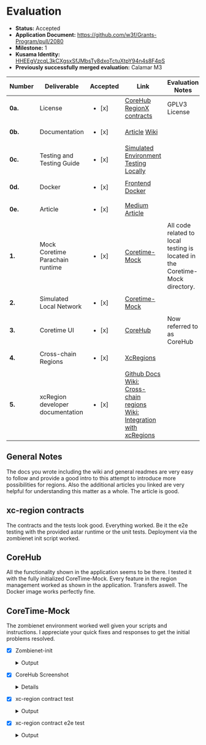 # Evaluation


- **Status:** Accepted
- **Application Document:** https://github.com/w3f/Grants-Program/pull/2080 
- **Milestone:** 1
- **Kusama Identity:** [HHEEgVzcqL3kCXgsxSfJMbsTy8dxoTctuXtpY94n4s8F4pS](https://kusama.subscan.io/account/HHEEgVzcqL3kCXgsxSfJMbsTy8dxoTctuXtpY94n4s8F4pS)
- **Previously successfully merged evaluation:** Calamar M3


| Number | Deliverable | Accepted | Link | Evaluation Notes |
| ------------- | ------------- | ------------- |------------- | ------------- |
| **0a.** | License | <ul><li>[x] </li></ul> | [CoreHub](https://github.com/RegionX-Labs/CoreHub/blob/master/LICENSE) [RegionX contracts](https://github.com/RegionX-Labs/RegionX/blob/main/LICENSE)  | GPLV3 License | 
| **0b.**  | Documentation | <ul><li>[x] </li></ul> | [Article](https://medium.com/@regionx/regionx-corehub-a-central-hub-for-managing-polkadot-blockspace-3f8715add25a) [Wiki](https://regionx.gitbook.io/wiki) | | 
| **0c.** | Testing and Testing Guide | <ul><li>[x] </li></ul> | [Simulated Environment](https://github.com/RegionX-Labs/Coretime-Mock) [Testing Locally](https://github.com/RegionX-Labs/CoreHub?tab=readme-ov-file#set-up-development-environment) |  | 
| **0d.** | Docker | <ul><li>[x] </li></ul> | [Frontend Docker](https://github.com/RegionX-Labs/CoreHub?tab=readme-ov-file#run-with-docker) |  | 
| **0e.** | Article | <ul><li>[x] </li></ul> | [Medium Article](https://medium.com/@regionx/regionx-corehub-a-central-hub-for-managing-polkadot-blockspace-3f8715add25a) |  | 
| **1.** | Mock Coretime Parachain runtime | <ul><li>[x] </li></ul> | [Coretime-Mock](https://github.com/RegionX-Labs/Coretime-Mock) | All code related to local testing is located in the Coretime-Mock directory. | 
| **2.** | Simulated Local Network | <ul><li>[x] </li></ul> | [Coretime-Mock](https://github.com/RegionX-Labs/Coretime-Mock) | | 
| **3.** | Coretime UI | <ul><li>[x] </li></ul> | [CoreHub](https://github.com/RegionX-Labs/CoreHub) | Now referred to as CoreHub | 
| **4.** | Cross-chain Regions | <ul><li>[x] </li></ul> | [XcRegions](https://github.com/RegionX-Labs/RegionX/tree/main/contracts/xc-regions) | | 
| **5.** | xcRegion developer documentation | <ul><li>[x] </li></ul> | [Github Docs](https://github.com/RegionX-Labs/RegionX?tab=readme-ov-file#21-cross-chain-regions) [Wiki: Cross-chain regions](https://regionx.gitbook.io/wiki/advanced/cross-chain-regions) [Wiki: Integration with xcRegions](https://regionx.gitbook.io/wiki/build/integration-with-xcregions) | |

## General Notes
The docs you wrote including the wiki and general readmes are very easy to follow and provide a good intro to this attempt to introduce more possibilities for regions. Also the additional articles you linked are very helpful for understanding this matter as a whole. The article is good.


## xc-region contracts
The contracts and the tests look good. Everything worked. Be it the e2e testing with the provided astar runtime or the unit tests. Deployment via the zombienet init script worked.

## CoreHub
All the functionality shown in the application seems to be there. I tested it with the fully initialized CoreTime-Mock. Every feature in the region management worked as shown in the application. Transfers aswell. The Docker image works perfectly fine.

## CoreTime-Mock
The zombienet environment worked well given your scripts and instructions. I appreciate your quick fixes and responses to get the initial problems resolved. 


- [x] Zombienet-init

  <details>
    <summary>Output</summary>

   <img width="1180" alt="Bildschirm­foto 2024-01-22 um 13 52 26" src="https://github.com/PieWol/Grant-Milestone-Delivery/assets/75956460/9265dff7-7ceb-4a0d-b995-dfdc695a272f">
  </details>


- [x] CoreHub Screenshot

  <details>
    <img width="1753" alt="Bildschirm­foto 2024-01-22 um 10 15 04" src="https://github.com/PieWol/Grant-Milestone-Delivery/assets/75956460/aa21b49d-dea2-499e-a193-b4916e7c8bd7">
</details>

- [x] xc-region contract test

  <details>
    <summary>Output</summary>
        ```zsh
        running 5 tests
        test tests::mock_environment_helper_functions_work ... ok
        test tests::get_metadata_works ... ok
        test tests::init_works ... ok
        test tests::remove_works ... ok
        test tests::metadata_version_gets_updated ... ok

        test result: ok. 5 passed; 0 failed; 0 ignored; 0 measured; 0 filtered out; finished in 0.00s
        ```

    
</details>

- [x] xc-region contract e2e test

  <details>
    <summary>Output</summary>
    ```zsh
    running 8 tests
    test tests::mock_environment_helper_functions_work ... ok
    test tests::get_metadata_works ... ok
    test tests::init_works ... ok
    test tests::remove_works ... ok
    test tests::metadata_version_gets_updated ... ok
    test xc_regions::tests::init_non_existing_region_fails ... ok
    test xc_regions::tests::init_works ... ok
    test xc_regions::tests::remove_works ... ok

    test result: ok. 8 passed; 0 failed; 0 ignored; 0measured; 0 filtered out; finished in 13.50s
    ```
</details>



